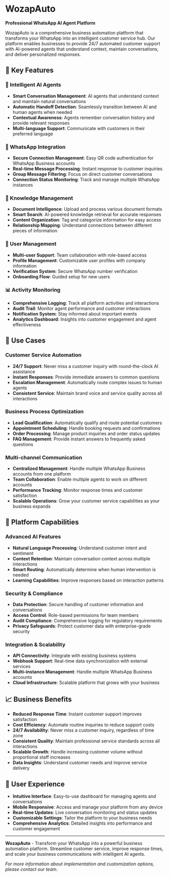 # WozapAuto

**Professional WhatsApp AI Agent Platform**

WozapAuto is a comprehensive business automation platform that transforms your WhatsApp into an intelligent customer service hub. Our platform enables businesses to provide 24/7 automated customer support with AI-powered agents that understand context, maintain conversations, and deliver personalized responses.

## 🚀 Key Features

### 🤖 Intelligent AI Agents
- **Smart Conversation Management**: AI agents that understand context and maintain natural conversations
- **Automatic Handoff Detection**: Seamlessly transition between AI and human agents when needed
- **Contextual Awareness**: Agents remember conversation history and provide relevant responses
- **Multi-language Support**: Communicate with customers in their preferred language

### 📱 WhatsApp Integration
- **Secure Connection Management**: Easy QR code authentication for WhatsApp Business accounts
- **Real-time Message Processing**: Instant response to customer inquiries
- **Group Message Filtering**: Focus on direct customer conversations
- **Connection Status Monitoring**: Track and manage multiple WhatsApp instances

### 🧠 Knowledge Management
- **Document Intelligence**: Upload and process various document formats
- **Smart Search**: AI-powered knowledge retrieval for accurate responses
- **Content Organization**: Tag and categorize information for easy access
- **Relationship Mapping**: Understand connections between different pieces of information

### 👥 User Management
- **Multi-user Support**: Team collaboration with role-based access
- **Profile Management**: Customizable user profiles with company information
- **Verification System**: Secure WhatsApp number verification
- **Onboarding Flow**: Guided setup for new users

### 📊 Activity Monitoring
- **Comprehensive Logging**: Track all platform activities and interactions
- **Audit Trail**: Monitor agent performance and customer interactions
- **Notification System**: Stay informed about important events
- **Analytics Dashboard**: Insights into customer engagement and agent effectiveness

## 🎯 Use Cases

### Customer Service Automation
- **24/7 Support**: Never miss a customer inquiry with round-the-clock AI assistance
- **Instant Responses**: Provide immediate answers to common questions
- **Escalation Management**: Automatically route complex issues to human agents
- **Consistent Service**: Maintain brand voice and service quality across all interactions

### Business Process Optimization
- **Lead Qualification**: Automatically qualify and route potential customers
- **Appointment Scheduling**: Handle booking requests and confirmations
- **Order Processing**: Manage product inquiries and order status updates
- **FAQ Management**: Provide instant answers to frequently asked questions

### Multi-channel Communication
- **Centralized Management**: Handle multiple WhatsApp Business accounts from one platform
- **Team Collaboration**: Enable multiple agents to work on different accounts
- **Performance Tracking**: Monitor response times and customer satisfaction
- **Scalable Operations**: Grow your customer service capabilities as your business expands

## 🔧 Platform Capabilities

### Advanced AI Features
- **Natural Language Processing**: Understand customer intent and sentiment
- **Context Retention**: Maintain conversation context across multiple interactions
- **Smart Routing**: Automatically determine when human intervention is needed
- **Learning Capabilities**: Improve responses based on interaction patterns

### Security & Compliance
- **Data Protection**: Secure handling of customer information and conversations
- **Access Control**: Role-based permissions for team members
- **Audit Compliance**: Comprehensive logging for regulatory requirements
- **Privacy Safeguards**: Protect customer data with enterprise-grade security

### Integration & Scalability
- **API Connectivity**: Integrate with existing business systems
- **Webhook Support**: Real-time data synchronization with external services
- **Multi-instance Management**: Handle multiple WhatsApp Business accounts
- **Cloud Infrastructure**: Scalable platform that grows with your business

## 📈 Business Benefits

- **Reduced Response Time**: Instant customer support improves satisfaction
- **Cost Efficiency**: Automate routine inquiries to reduce support costs
- **24/7 Availability**: Never miss a customer inquiry, regardless of time zone
- **Consistent Quality**: Maintain professional service standards across all interactions
- **Scalable Growth**: Handle increasing customer volume without proportional staff increases
- **Data Insights**: Understand customer needs and improve service delivery

## 🎨 User Experience

- **Intuitive Interface**: Easy-to-use dashboard for managing agents and conversations
- **Mobile Responsive**: Access and manage your platform from any device
- **Real-time Updates**: Live conversation monitoring and status updates
- **Customizable Settings**: Tailor the platform to your business needs
- **Comprehensive Analytics**: Detailed insights into performance and customer engagement

---

**WozapAuto** - Transform your WhatsApp into a powerful business automation platform. Streamline customer service, improve response times, and scale your business communications with intelligent AI agents.

*For more information about implementation and customization options, please contact our team.*
